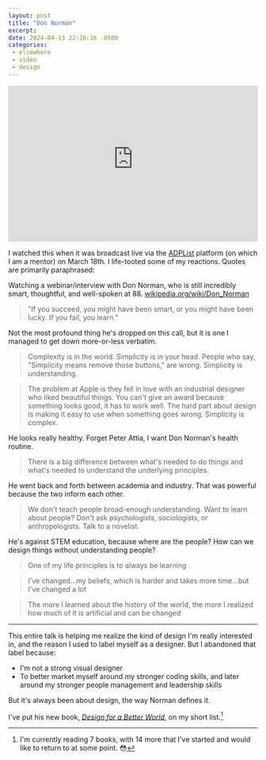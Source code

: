 ```yaml
---
layout: post
title: "Don Norman"
excerpt: 
date: 2024-04-13 22:16:16 -0500
categories: 
 - elsewhere
 - video
 - design
---
```


<iframe width="100%" height="315" src="https://www.youtube-nocookie.com/embed/FMbP4pRxT2k?si=meaPCXsiWVpL4QYP" title="YouTube video player" frameborder="0" allow="accelerometer; autoplay; clipboard-write; encrypted-media; gyroscope; picture-in-picture; web-share" referrerpolicy="strict-origin-when-cross-origin" allowfullscreen></iframe>

I watched this when it was broadcast live via the [ADPList](https://adplist.org/) platform (on which I am a mentor) on March 18th. I life-tooted some of my reactions. Quotes are primarily paraphrased:

Watching a webinar/interview with Don Norman, who is still incredibly smart, thoughtful, and well-spoken at 88. [wikipedia.org/wiki/Don_Norman](https://en.wikipedia.org/wiki/Don_Norman)

> "If you succeed, you might have been smart, or you might have been lucky. If you fail, you learn."

Not the most profound thing he's dropped on this call, but it is one I managed to get down more-or-less verbatim.

> Complexity is in the world. Simplicity is in your head. People who say, "Simplicity means remove those buttons," are wrong. Simplicity is understanding.

> The problem at Apple is they fell in love with an industrial designer who liked beautiful things. You can't give an award because something looks good, it has to work well. The hard part about design is making it easy to use when something goes wrong. Simplicity is complex.

He looks really healthy. Forget Peter Attia, I want Don Norman's health routine.

> There is a big difference between what's needed to do things and what's needed to understand the underlying principles.
 
He went back and forth between academia and industry. That was powerful because the two inform each other.

> We don't teach people broad-enough understanding. Want to learn about people? Don't ask psychologists, sociologists, or anthropologists. Talk to a novelist.

He's against STEM education, because where are the people? How can we design things without understanding people?

> One of my life principles is to always be learning

> I've changed...my beliefs, which is harder and takes more time...but I've changed a lot

> The more I learned about the history of the world, the more I realized how much of it is artificial and can be changed

---

This entire talk is helping me realize the kind of design I'm really interested in, and the reason I used to label myself as a designer. But I abandoned that label because:

- I'm not a strong visual designer
- To better market myself around my stronger coding skills, and later around my stronger people management and leadership skills

But it's always been about design, the way Norman defines it.

I've put his new book, _[Design for a Better World](https://jnd.org/books/design-for-a-better-world/ "Design for a Better World – Don Norman's JND.org")_, on my short list.[^1]

[^1]: I'm currently reading 7 books, with 14 more that I've started and would like to return to at some point. 😳
